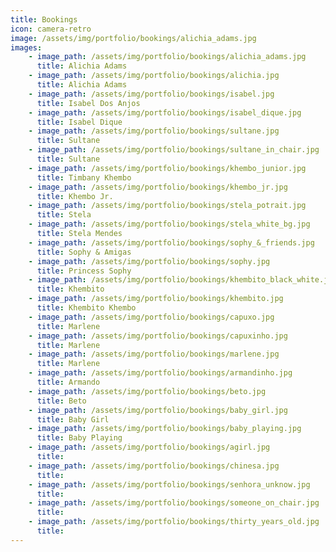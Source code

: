 ```yaml
---
title: Bookings
icon: camera-retro
image: /assets/img/portfolio/bookings/alichia_adams.jpg
images:
    - image_path: /assets/img/portfolio/bookings/alichia_adams.jpg
      title: Alichia Adams
    - image_path: /assets/img/portfolio/bookings/alichia.jpg
      title: Alichia Adams
    - image_path: /assets/img/portfolio/bookings/isabel.jpg
      title: Isabel Dos Anjos
    - image_path: /assets/img/portfolio/bookings/isabel_dique.jpg
      title: Isabel Dique
    - image_path: /assets/img/portfolio/bookings/sultane.jpg
      title: Sultane
    - image_path: /assets/img/portfolio/bookings/sultane_in_chair.jpg
      title: Sultane
    - image_path: /assets/img/portfolio/bookings/khembo_junior.jpg
      title: Timbany Khembo
    - image_path: /assets/img/portfolio/bookings/khembo_jr.jpg
      title: Khembo Jr.
    - image_path: /assets/img/portfolio/bookings/stela_potrait.jpg
      title: Stela
    - image_path: /assets/img/portfolio/bookings/stela_white_bg.jpg
      title: Stela Mendes
    - image_path: /assets/img/portfolio/bookings/sophy_&_friends.jpg
      title: Sophy & Amigas
    - image_path: /assets/img/portfolio/bookings/sophy.jpg
      title: Princess Sophy
    - image_path: /assets/img/portfolio/bookings/khembito_black_white.jpg
      title: Khembito
    - image_path: /assets/img/portfolio/bookings/khembito.jpg
      title: Khembito Khembo
    - image_path: /assets/img/portfolio/bookings/capuxo.jpg
      title: Marlene
    - image_path: /assets/img/portfolio/bookings/capuxinho.jpg
      title: Marlene
    - image_path: /assets/img/portfolio/bookings/marlene.jpg
      title: Marlene
    - image_path: /assets/img/portfolio/bookings/armandinho.jpg
      title: Armando
    - image_path: /assets/img/portfolio/bookings/beto.jpg
      title: Beto
    - image_path: /assets/img/portfolio/bookings/baby_girl.jpg
      title: Baby Girl
    - image_path: /assets/img/portfolio/bookings/baby_playing.jpg
      title: Baby Playing
    - image_path: /assets/img/portfolio/bookings/agirl.jpg
      title: 
    - image_path: /assets/img/portfolio/bookings/chinesa.jpg
      title: 
    - image_path: /assets/img/portfolio/bookings/senhora_unknow.jpg
      title: 
    - image_path: /assets/img/portfolio/bookings/someone_on_chair.jpg
      title: 
    - image_path: /assets/img/portfolio/bookings/thirty_years_old.jpg
      title: 
---
```

